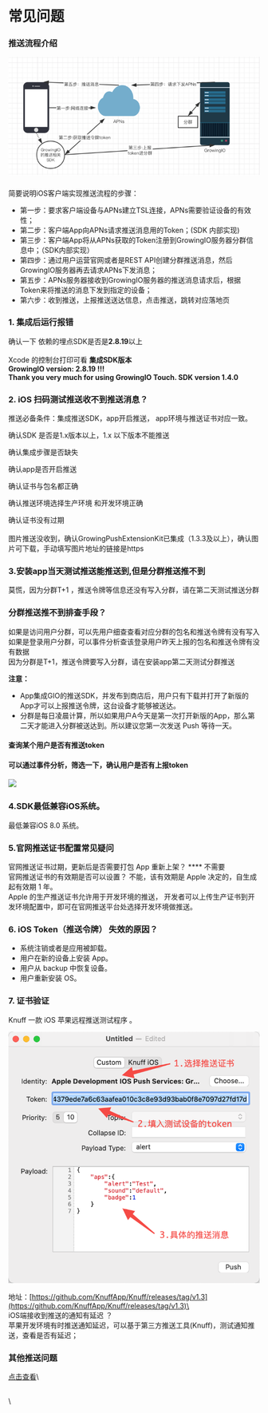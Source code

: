 # 常见问题

### 推送流程介绍 <a href="#ios_1" id="ios_1"></a>

![](<../../../.gitbook/assets/image (168).png>)

### &#x20;<a href="#ios_1" id="ios_1"></a>

简要说明iOS客户端实现推送流程的步骤：

* 第一步：要求客户端设备与APNs建立TSL连接，APNs需要验证设备的有效性；
* 第二步：客户端App向APNs请求推送消息用的Token；(SDK 内部实现)
* 第三步：客户端App将从APNs获取的Token注册到GrowingIO服务器分群信息中；（SDK内部实现）
* 第四步：通过用户运营官网或者是REST API创建分群推送消息，然后GrowingIO服务器再去请求APNs下发消息；
* 第五步：APNs服务器接收到GrowingIO服务器的推送消息请求后，根据Token来将推送的消息下发到指定的设备；
* 第六步：收到推送，上报推送送达信息，点击推送，跳转对应落地页

### 1. 集成后运行报错 <a href="#ios_1" id="ios_1"></a>

&#x20;确认一下 依赖的埋点SDK是否是**2.8.19**以上\
\
Xcode 的控制台打印可看 **集成SDK版本**\
**GrowingIO version: 2.8.19 !!!**\
**Thank you very much for using GrowingIO Touch. SDK version 1.4.0**

### 2. iOS 扫码测试推送收不到推送消息？ <a href="#ios_1" id="ios_1"></a>

推送必备条件：集成推送SDK，app开启推送， app环境与推送证书对应一致。

确认SDK 是否是1.x版本以上，1.x 以下版本不能推送

确认集成步骤是否缺失

确认app是否开启推送

确认证书与包名都正确

确认推送环境选择生产环境 和开发环境正确

确认证书没有过期\
\
图片推送没收到，确认GrowingPushExtensionKit已集成（1.3.3及以上），确认图片可下载，手动填写图片地址的链接是https

### **3.安装app当天测试推送能推送到,但是分群推送推不到**&#x20;

莫慌，因为分群T+1 ，推送令牌等信息还没有写入分群，请在第二天测试推送分群

### **分群推送推不到排查手段？**

如果是访问用户分群，可以先用户细查查看对应分群的包名和推送令牌有没有写入\
如果是登录用户分群，可以事件分析查该登录用户昨天上报的包名和推送令牌有没有数据\
因为分群是T+1，推送令牌要写入分群，请在安装app第二天测试分群推送

**注意：**

* App集成GIO的推送SDK，并发布到商店后，用户只有下载并打开了新版的App才可以上报推送令牌，这台设备才能够被送达。
* 分群是每日凌晨计算，所以如果用户A今天是第一次打开新版的App，那么第二天才能进入分群被送达到。所以建议您第一次发送 Push 等待一天。

#### 查询某个用户是否有推送token

#### 可以通过事件分析，筛选一下，确认用户是否有上报token

![](https://gblobscdn.gitbook.com/assets%2F-Lpwgem-x8KzhBglybzw%2F-M3zSOS-wxbLYblt7uEq%2F-M3zT-UNwL077cveAAcV%2Fimage.png?alt=media\&token=8a2b2175-4b7f-4364-aaca-57c0544aa65b)

### **4.SDK最低兼容iOS系统。**

最低兼容iOS 8.0 系统。

### **5.官网推送证书配置常见疑问**

官网推送证书过期，更新后是否需要打包 App 重新上架？ **** 不需要 \
官网推送证书的有效期是否可以设置？ 不能，该有效期是 Apple 决定的，自生成起有效期 1 年。\
Apple 的生产推送证书允许用于开发环境的推送， 开发者可以上传生产证书到开发环境配置中，即可在官网推送平台处选择开发环境做推送。

### 6. **iOS Token（推送令牌） 失效的原因？**

* 系统注销或者是应用被卸载。
* 用户在新的设备上安装 App。
* 用户从 backup 中恢复设备。
* 用户重新安装 OS。

### 7. 证书验证

Knuff 一款 iOS 苹果远程推送测试程序 。

![](<../../../.gitbook/assets/image (283).png>)

地址：[https://github.com/KnuffApp/Knuff/releases/tag/v1.3](https://github.com/KnuffApp/Knuff/releases/tag/v1.3)\
\
iOS端接收到推送的通知有延迟 ？\
苹果开发环境有时推送通知延迟，可以基于第三方推送工具(Knuff)，测试通知推送，查看是否有延迟；

### 其他推送问题

[点击查看](https://docs.growingio.com/mp/faq/push)\


\
\


